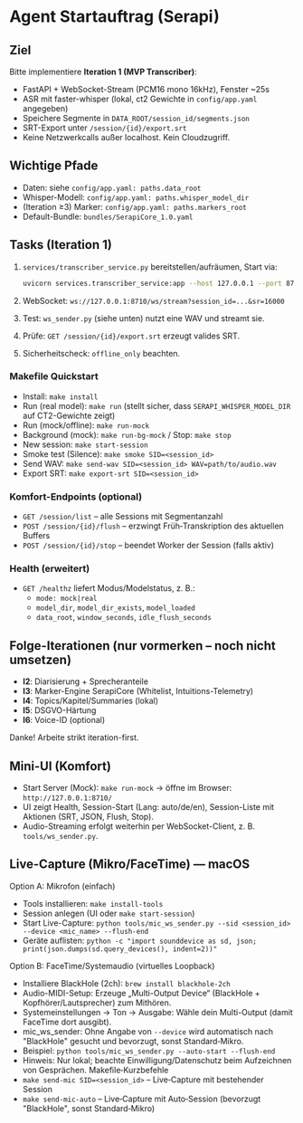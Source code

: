 # Agent Startauftrag (Serapi)

## Ziel
Bitte implementiere **Iteration 1 (MVP Transcriber)**:
- FastAPI + WebSocket-Stream (PCM16 mono 16kHz), Fenster ~25s
- ASR mit faster-whisper (lokal, ct2 Gewichte in `config/app.yaml` angegeben)
- Speichere Segmente in `DATA_ROOT/session_id/segments.json`
- SRT-Export unter `/session/{id}/export.srt`
- Keine Netzwerkcalls außer localhost. Kein Cloudzugriff.

## Wichtige Pfade
- Daten: siehe `config/app.yaml: paths.data_root`
- Whisper-Modell: `config/app.yaml: paths.whisper_model_dir`
- (Iteration ≥3) Marker: `config/app.yaml: paths.markers_root`
- Default-Bundle: `bundles/SerapiCore_1.0.yaml`

## Tasks (Iteration 1)
1. `services/transcriber_service.py` bereitstellen/aufräumen, Start via:
   ```bash
   uvicorn services.transcriber_service:app --host 127.0.0.1 --port 8710
   ```

2. WebSocket: `ws://127.0.0.1:8710/ws/stream?session_id=...&sr=16000`

3. Test: `ws_sender.py` (siehe unten) nutzt eine WAV und streamt sie.

4. Prüfe: `GET /session/{id}/export.srt` erzeugt valides SRT.

5. Sicherheitscheck: `offline_only` beachten.

### Makefile Quickstart

- Install: `make install`
- Run (real model): `make run` (stellt sicher, dass `SERAPI_WHISPER_MODEL_DIR` auf CT2-Gewichte zeigt)
- Run (mock/offline): `make run-mock`
- Background (mock): `make run-bg-mock` / Stop: `make stop`
- New session: `make start-session`
- Smoke test (Silence): `make smoke SID=<session_id>`
- Send WAV: `make send-wav SID=<session_id> WAV=path/to/audio.wav`
- Export SRT: `make export-srt SID=<session_id>`

### Komfort-Endpoints (optional)

- `GET /session/list` – alle Sessions mit Segmentanzahl
- `POST /session/{id}/flush` – erzwingt Früh‑Transkription des aktuellen Buffers
- `POST /session/{id}/stop` – beendet Worker der Session (falls aktiv)

### Health (erweitert)

- `GET /healthz` liefert Modus/Modelstatus, z. B.:
  - `mode: mock|real`
  - `model_dir`, `model_dir_exists`, `model_loaded`
  - `data_root`, `window_seconds`, `idle_flush_seconds`

## Folge-Iterationen (nur vormerken – noch nicht umsetzen)

- **I2**: Diarisierung + Sprecheranteile
- **I3**: Marker-Engine SerapiCore (Whitelist, Intuitions-Telemetry)
- **I4**: Topics/Kapitel/Summaries (lokal)
- **I5**: DSGVO-Härtung
- **I6**: Voice-ID (optional)

Danke! Arbeite strikt iteration-first.

## Mini-UI (Komfort)

- Start Server (Mock): `make run-mock` → öffne im Browser: `http://127.0.0.1:8710/`
- UI zeigt Health, Session-Start (Lang: auto/de/en), Session-Liste mit Aktionen (SRT, JSON, Flush, Stop).
- Audio-Streaming erfolgt weiterhin per WebSocket-Client, z. B. `tools/ws_sender.py`.

## Live-Capture (Mikro/FaceTime) — macOS

Option A: Mikrofon (einfach)
- Tools installieren: `make install-tools`
- Session anlegen (UI oder `make start-session`)
- Start Live-Capture: `python tools/mic_ws_sender.py --sid <session_id> --device <mic_name> --flush-end`
- Geräte auflisten: `python -c "import sounddevice as sd, json; print(json.dumps(sd.query_devices(), indent=2))"`

Option B: FaceTime/Systemaudio (virtuelles Loopback)
- Installiere BlackHole (2ch): `brew install blackhole-2ch`
- Audio-MIDI-Setup: Erzeuge „Multi-Output Device“ (BlackHole + Kopfhörer/Lautsprecher) zum Mithören.
- Systemeinstellungen → Ton → Ausgabe: Wähle dein Multi-Output (damit FaceTime dort ausgibt).
- mic_ws_sender: Ohne Angabe von `--device` wird automatisch nach "BlackHole" gesucht und bevorzugt, sonst Standard‑Mikro.
- Beispiel: `python tools/mic_ws_sender.py --auto-start --flush-end`
- Hinweis: Nur lokal; beachte Einwilligung/Datenschutz beim Aufzeichnen von Gesprächen.
Makefile‑Kurzbefehle
- `make send-mic SID=<session_id>` – Live‑Capture mit bestehender Session
- `make send-mic-auto` – Live‑Capture mit Auto‑Session (bevorzugt "BlackHole", sonst Standard‑Mikro)
